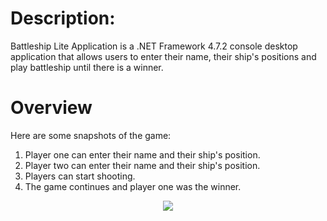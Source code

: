 # Description:
Battleship Lite Application is a .NET Framework 4.7.2 console desktop application that allows users to enter their name, their ship's positions and play battleship until there is a winner. 

# Overview
Here are some snapshots of the game:

1. Player one can enter their name and their ship's position.
2. Player two can enter their name and their ship's position.
4. Players can start shooting.
6. The game continues and player one was the winner.

<p align="center">
  <img src="https://github.com/Franco-Diaz-Licham/BattleshipLiteApp/assets/138960498/262cf8d8-240e-46eb-8885-8cddab2db297" />
</p>
